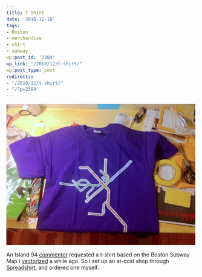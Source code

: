 ```yaml
---
title: T Shirt
date: '2010-12-18'
tags:
- Boston
- merchandise
- shirt
- subway
wp:post_id: '2384'
wp_link: "/2010/12/t-shirt/"
wp:post_type: post
redirects:
- "/2010/12/t-shirt/"
- "/?p=2384"
---
```


![](2010-12-18-T-Shirt/t-shirt-500x373.jpg "T Shirt")

An Island 94 [commenter](http://www.island94.org/2009/09/boston-subway-in-vector-format-svg/#comment-72879) requested a t-shirt based on the Boston Subway Map I [vectorized](http://www.island94.org/2009/09/boston-subway-in-vector-format-svg/) a while ago. So I set up an at-cost shop through [Spreadshirt](http://horseshoefab.spreadshirt.com/), and ordered one myself.
